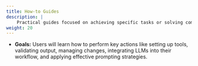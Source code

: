 ```yaml
---
title: How-to Guides
description: |
    Practical guides focused on achieving specific tasks or solving common problems that arise when using LLMs in the spec-to-code workflow. These guides assume the user knows *what* they want to do and provides steps on *how* to do it effectively.
weight: 20
---
```

* **Goals:** Users will learn how to perform key actions like setting up tools, validating output, managing changes, integrating LLMs into their workflow, and applying effective prompting strategies.
